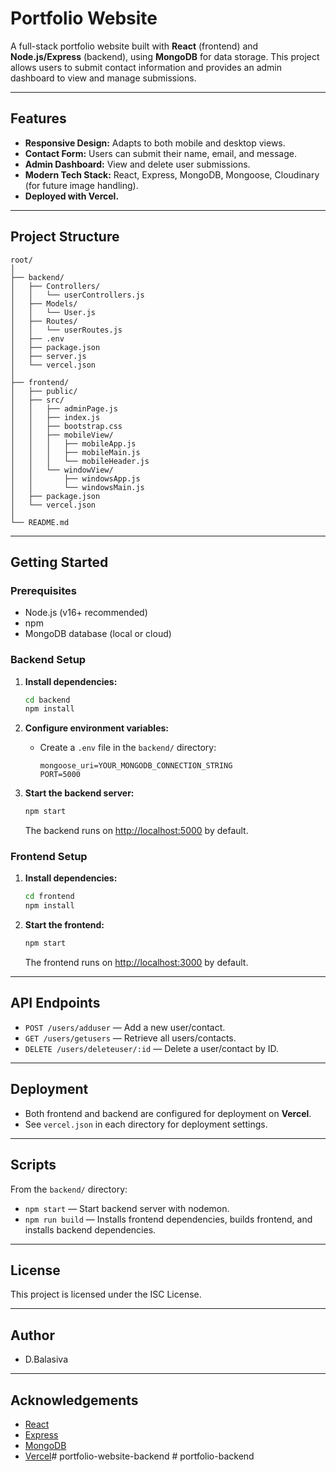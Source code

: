 # Portfolio Website

A full-stack portfolio website built with **React** (frontend) and **Node.js/Express** (backend), using **MongoDB** for data storage. This project allows users to submit contact information and provides an admin dashboard to view and manage submissions.

---

## Features

- **Responsive Design:** Adapts to both mobile and desktop views.
- **Contact Form:** Users can submit their name, email, and message.
- **Admin Dashboard:** View and delete user submissions.
- **Modern Tech Stack:** React, Express, MongoDB, Mongoose, Cloudinary (for future image handling).
- **Deployed with Vercel.**

---

## Project Structure

```
root/
│
├── backend/
│   ├── Controllers/
│   │   └── userControllers.js
│   ├── Models/
│   │   └── User.js
│   ├── Routes/
│   │   └── userRoutes.js
│   ├── .env
│   ├── package.json
│   ├── server.js
│   └── vercel.json
│
├── frontend/
│   ├── public/
│   ├── src/
│   │   ├── adminPage.js
│   │   ├── index.js
│   │   ├── bootstrap.css
│   │   ├── mobileView/
│   │   │   ├── mobileApp.js
│   │   │   ├── mobileMain.js
│   │   │   └── mobileHeader.js
│   │   └── windowView/
│   │       ├── windowsApp.js
│   │       └── windowsMain.js
│   ├── package.json
│   └── vercel.json
│
└── README.md
```

---

## Getting Started

### Prerequisites

- Node.js (v16+ recommended)
- npm
- MongoDB database (local or cloud)

### Backend Setup

1. **Install dependencies:**
   ```sh
   cd backend
   npm install
   ```

2. **Configure environment variables:**
   - Create a `.env` file in the `backend/` directory:
     ```
     mongoose_uri=YOUR_MONGODB_CONNECTION_STRING
     PORT=5000
     ```

3. **Start the backend server:**
   ```sh
   npm start
   ```
   The backend runs on [http://localhost:5000](http://localhost:5000) by default.

### Frontend Setup

1. **Install dependencies:**
   ```sh
   cd frontend
   npm install
   ```

2. **Start the frontend:**
   ```sh
   npm start
   ```
   The frontend runs on [http://localhost:3000](http://localhost:3000) by default.

---

## API Endpoints

- `POST /users/adduser` — Add a new user/contact.
- `GET /users/getusers` — Retrieve all users/contacts.
- `DELETE /users/deleteuser/:id` — Delete a user/contact by ID.

---

## Deployment

- Both frontend and backend are configured for deployment on **Vercel**.
- See `vercel.json` in each directory for deployment settings.

---

## Scripts

From the `backend/` directory:

- `npm start` — Start backend server with nodemon.
- `npm run build` — Installs frontend dependencies, builds frontend, and installs backend dependencies.

---

## License

This project is licensed under the ISC License.

---

## Author

- D.Balasiva

---


## Acknowledgements

- [React](https://react.dev/)
- [Express](https://expressjs.com/)
- [MongoDB](https://www.mongodb.com/)
- [Vercel](https://vercel.com/)#   p o r t f o l i o - w e b s i t e - b a c k e n d  
 #   p o r t f o l i o - b a c k e n d  
 